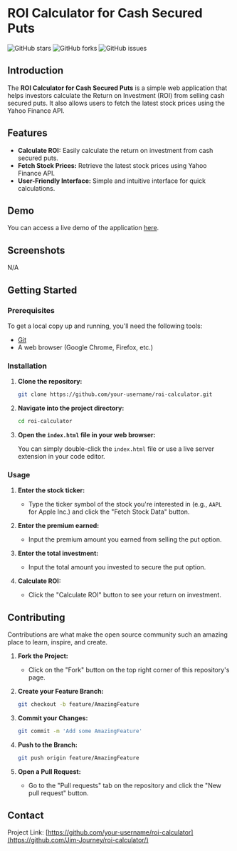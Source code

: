 # ROI Calculator for Cash Secured Puts

![GitHub stars](https://img.shields.io/github/stars/your-username/roi-calculator)
![GitHub forks](https://img.shields.io/github/forks/your-username/roi-calculator)
![GitHub issues](https://img.shields.io/github/issues/your-username/roi-calculator)

## Introduction

The **ROI Calculator for Cash Secured Puts** is a simple web application that helps investors calculate the Return on Investment (ROI) from selling cash secured puts. It also allows users to fetch the latest stock prices using the Yahoo Finance API.

## Features

- **Calculate ROI:** Easily calculate the return on investment from cash secured puts.
- **Fetch Stock Prices:** Retrieve the latest stock prices using Yahoo Finance API.
- **User-Friendly Interface:** Simple and intuitive interface for quick calculations.

## Demo

You can access a live demo of the application [here](https://github.com/Jim-Journey/roi-calculator/).

## Screenshots

N/A

## Getting Started

### Prerequisites

To get a local copy up and running, you'll need the following tools:
- [Git](https://git-scm.com/)
- A web browser (Google Chrome, Firefox, etc.)

### Installation

1. **Clone the repository:**

    ```sh
    git clone https://github.com/your-username/roi-calculator.git
    ```

2. **Navigate into the project directory:**

    ```sh
    cd roi-calculator
    ```

3. **Open the `index.html` file in your web browser:**

    You can simply double-click the `index.html` file or use a live server extension in your code editor.

### Usage

1. **Enter the stock ticker:**
    - Type the ticker symbol of the stock you're interested in (e.g., `AAPL` for Apple Inc.) and click the "Fetch Stock Data" button.

2. **Enter the premium earned:**
    - Input the premium amount you earned from selling the put option.

3. **Enter the total investment:**
    - Input the total amount you invested to secure the put option.

4. **Calculate ROI:**
    - Click the "Calculate ROI" button to see your return on investment.

## Contributing

Contributions are what make the open source community such an amazing place to learn, inspire, and create.

1. **Fork the Project:**
    - Click on the "Fork" button on the top right corner of this repository's page.

2. **Create your Feature Branch:**
    ```sh
    git checkout -b feature/AmazingFeature
    ```

3. **Commit your Changes:**
    ```sh
    git commit -m 'Add some AmazingFeature'
    ```

4. **Push to the Branch:**
    ```sh
    git push origin feature/AmazingFeature
    ```

5. **Open a Pull Request:**
    - Go to the "Pull requests" tab on the repository and click the "New pull request" button.

## Contact

Project Link: [https://github.com/your-username/roi-calculator](https://github.com/Jim-Journey/roi-calculator/)

